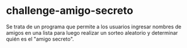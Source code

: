 # challenge-amigo-secreto
Se trata de un programa que permite a los usuarios ingresar nombres de amigos en una lista para luego realizar un sorteo aleatorio y determinar quién es el "amigo secreto".
